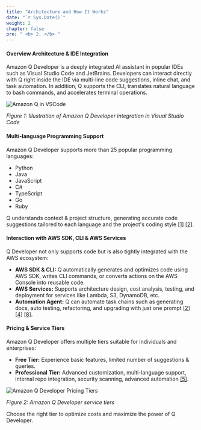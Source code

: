 ```yaml
---
title: "Architecture and How It Works"
date: "`r Sys.Date()`"
weight: 2
chapter: false
pre: " <b> 2. </b> "
---
```


#### Overview Architecture & IDE Integration

Amazon Q Developer is a deeply integrated AI assistant in popular IDEs such as Visual Studio Code and JetBrains. Developers can interact directly with Q right inside the IDE via multi-line code suggestions, inline chat, and task automation. In addition, Q supports the CLI, translates natural language to bash commands, and accelerates terminal operations.

![Amazon Q in VSCode](/images/2-architecture/image.png?width=90pc)

*Figure 1: Illustration of Amazon Q Developer integration in Visual Studio Code*

#### Multi-language Programming Support

Amazon Q Developer supports more than 25 popular programming languages:

- Python
- Java
- JavaScript
- C#
- TypeScript
- Go
- Ruby

Q understands context & project structure, generating accurate code suggestions tailored to each language and the project's coding style [\[1\]](https://aws.amazon.com/q/developer/) [\[2\]](https://aws.amazon.com/q/developer/features/).

#### Interaction with AWS SDK, CLI & AWS Services

Q Developer not only supports code but is also tightly integrated with the AWS ecosystem:

- **AWS SDK & CLI:** Q automatically generates and optimizes code using AWS SDK, writes CLI commands, or converts actions on the AWS Console into reusable code.
- **AWS Services:** Supports architecture design, cost analysis, testing, and deployment for services like Lambda, S3, DynamoDB, etc.
- **Automation Agent:** Q can automate task chains such as generating docs, auto testing, refactoring, and upgrading with just one prompt [\[2\]](https://aws.amazon.com/q/developer/features/) [\[4\]](https://aws.amazon.com/q/developer/build/) [\[8\]](https://aws.amazon.com/q/developer/operate/).

#### Pricing & Service Tiers

Amazon Q Developer offers multiple tiers suitable for individuals and enterprises:

- **Free Tier:** Experience basic features, limited number of suggestions & queries.
- **Professional Tier:** Advanced customization, multi-language support, internal repo integration, security scanning, advanced automation [\[5\]](https://aws.amazon.com/q/developer/pricing/).

![Amazon Q Developer Pricing Tiers](/images/2-architecture/image-1.png?width=70pc)

*Figure 2: Amazon Q Developer service tiers*

Choose the right tier to optimize costs and maximize the power of Q Developer.
